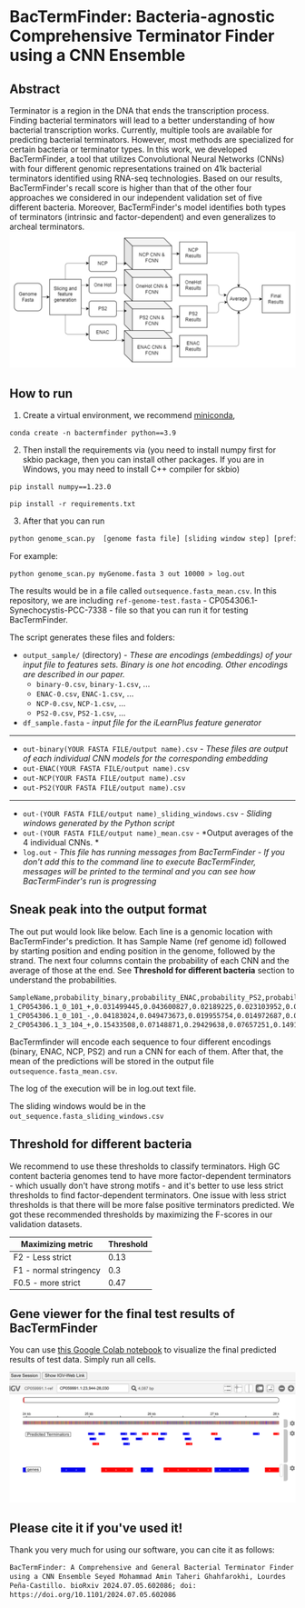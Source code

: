# BacTermFinder: Bacteria-agnostic Comprehensive Terminator Finder using a CNN Ensemble

## Abstract 
Terminator is a region in the DNA that ends the transcription process. Finding bacterial terminators will lead to a better understanding of how bacterial transcription works.  Currently, multiple tools are available for predicting bacterial terminators. However, most methods are specialized for certain bacteria or terminator types. In this work, we developed BacTermFinder, a tool that utilizes Convolutional Neural Networks (CNNs) with four different genomic representations trained on 41k bacterial terminators identified using RNA-seq technologies. Based on our results, BacTermFinder's recall score is higher than that of the other four approaches we considered in our independent validation set of five different bacteria. Moreover, BacTermFinder's model identifies both types of terminators (intrinsic and factor-dependent) and even generalizes to archeal terminators. 
![Visual abstract of BacTermFinder](./misc/vis_abstract.png)

## How to run 
1. Create a virtual environment, we recommend [miniconda](https://docs.anaconda.com/miniconda/install/#),

```
conda create -n bactermfinder python==3.9
```

2. Then install the requirements via (you need to install numpy first for skbio package, then you can install other packages. If you are in Windows, you may need to install C++ compiler for skbio)

```
pip install numpy==1.23.0
```
```
pip install -r requirements.txt
```

3. After that you can run 

```bash
python genome_scan.py  [genome fasta file] [sliding window step] [prefix for output files] [Feature generation batch size] > log.out 
```
For example:
```
python genome_scan.py myGenome.fasta 3 out 10000 > log.out
```

The results would be in a file called `outsequence.fasta_mean.csv`. In this repository, we are including `ref-genome-test.fasta` - CP054306.1-Synechocystis-PCC-7338 - file so that you can run it for testing BacTermFinder. 

The script generates these files and folders:
- `output_sample/` (directory) - *These are encodings (embeddings) of your input file to features sets. Binary is one hot encoding. Other encodings are described in our paper.*
    - `binary-0.csv`, `binary-1.csv`, ...
    - `ENAC-0.csv`, `ENAC-1.csv`, ...
    - `NCP-0.csv`, `NCP-1.csv`, ...
    - `PS2-0.csv`, `PS2-1.csv`, ...
- `df_sample.fasta` - *input file for the iLearnPlus feature generator*
__________________________________________
- `out-binary(YOUR FASTA FILE/output name).csv` - *These files are output of each individual CNN models for the corresponding embedding*
- `out-ENAC(YOUR FASTA FILE/output name).csv`
- `out-NCP(YOUR FASTA FILE/output name).csv`
- `out-PS2(YOUR FASTA FILE/output name).csv`
_________________________________________
- `out-(YOUR FASTA FILE/output name)_sliding_windows.csv` - *Sliding windows generated by the Python script*
- `out-(YOUR FASTA FILE/output name)_mean.csv` - *Output averages of the 4 individual CNNs. *
- `log.out` - *This file has running messages from BacTermFinder - If you don't add this to the command line to execute BacTermFinder, messages will be printed to the terminal and you can see how BacTermFinder's run is progressing*

## Sneak peak into the output format
The out put would look like below. Each line is a genomic location with BacTermFinder's prediction. It has Sample Name (ref genome id) followed by starting position and ending position in the genome, followed by the strand. The next four columns contain the probability of each CNN and the average of those at the end. See **Threshold for different bacteria** section to understand the probabilities.  
```
SampleName,probability_binary,probability_ENAC,probability_PS2,probability_NCP,probability_mean
1_CP054306.1_0_101_+,0.031499445,0.043600827,0.02189225,0.023103952,0.0300241185
1_CP054306.1_0_101_-,0.04183024,0.049473673,0.019955754,0.014972687,0.031558088500000005
2_CP054306.1_3_104_+,0.15433508,0.07148871,0.29429638,0.07657251,0.14917317
```

BacTermfinder will encode each sequence to four different encodings (binary, ENAC, NCP, PS2) and run a CNN for each of them. After that, the mean of the predictions will be stored in the output file  `outsequence.fasta_mean.csv`.

The log of the execution will be in log.out text file. 

The sliding windows would be in the `out_sequence.fasta_sliding_windows.csv`

## Threshold for different bacteria
We recommend to use  these thresholds to classify terminators. High GC content bacteria genomes tend to have more factor-dependent terminators - which usually don't have strong motifs - and it's better to use less strict thresholds to find factor-dependent terminators. One issue with less strict thresholds is that there will be more false positive terminators predicted. We got these recommended thresholds by maximizing the F-scores in our validation datasets.
<div align="center">

|  Maximizing metric      | Threshold     |
| ----------------------- | ------------- |
| F2 - Less strict        |     0.13      |
| F1 - normal stringency  |     0.3       |
| F0.5 - more strict      |     0.47      |

</div>

## Gene viewer for the final test results of BacTermFinder
You can use [this Google Colab notebook](https://colab.research.google.com/drive/13aW6Kezl-XaPjJ9lY94YDFebeAqbf70f?usp=sharing) to visualize the final predicted results of test data. Simply run all cells.

![igv](./misc/IGV.png)

## Please cite it if you've used it!
Thank you very much for using our software, you can cite it as follows: 

```
BacTermFinder: A Comprehensive and General Bacterial Terminator Finder using a CNN Ensemble Seyed Mohammad Amin Taheri Ghahfarokhi, Lourdes Peña-Castillo. bioRxiv 2024.07.05.602086; doi: https://doi.org/10.1101/2024.07.05.602086 
```